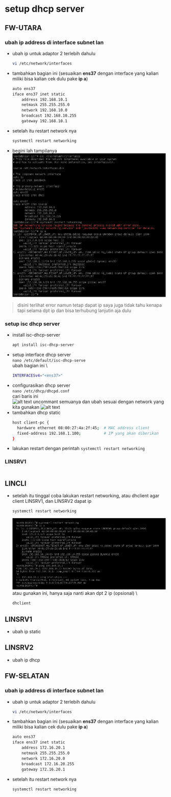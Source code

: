 # setup dhcp server
## FW-UTARA
### ubah ip address di interface subnet lan
- ubah ip untuk adaptor 2 terlebih dahulu
  ```bash
  vi /etc/network/interfaces
  ```
- tambahkan bagian ini (sesuaikan **ens37** dengan interface yang kalian miliki bisa kalian cek dulu pake **ip a**)
  ```bash
  auto ens37
  iface ens37 inet static
      address 192.168.10.1
      netmask 255.255.255.0
      network 192.168.10.0
      broadcast 192.168.10.255
      gateway 192.168.10.1
  ```
- setelah itu restart network nya
  ```bash
  systemctl restart networking
  ```
- begini lah tampilanya
![alt text](images/1_setup_dhcp_server/image.png)
> disini terlihat error namun tetap dapat ip saya juga tidak tahu kenapa tapi selama dpt ip dan bisa terhubung lanjutin aja dulu

### setup isc dhcp server
- install isc-dhcp-server 
  ```bash
  apt install isc-dhcp-server
  ```
- setup interface dhcp server \
  ```nano /etc/default/isc-dhcp-serve``` \
  ubah bagian ini \
  ```bash
  INTERFACESv4="<ens37>"
  ```
- configurasikan dhcp server \
  ```nano /etc/dhcp/dhcpd.conf``` \
  cari baris ini \
  ![alt text](images/1_setup_dhcp_server/image-1.png)
  uncommant semuanya dan ubah sesuai dengan network yang kita gunakan
  ![alt text](images/1_setup_dhcp_server/image-2.png)
- tambahkan dhcp static
  ```bash
  host client-pc {
    hardware ethernet 08:00:27:4a:2f:45;  # MAC address client
    fixed-address 192.168.1.100;          # IP yang akan diberikan
  }
  ```
- lakukan restart dengan perintah ```systemctl restart networking```

### LINSRV1
```bash
```

## LINCLI
- setelah itu tinggal coba lakukan restart networking, atau dhclient agar client LINSRV1, dan LINSRV2 dapat ip
  ```bash
  systemctl restart networking
  ```
  ![alt text](images/1_setup_dhcp_server/image-3.png) \
  atau gunakan ini, hanya saja nanti akan dpt 2 ip (opsional) \
  ```bash
  dhclient
  ```

## LINSRV1
- ubah ip static

## LINSRV2
- ubah ip dhcp

## FW-SELATAN
### ubah ip address di interface subnet lan
- ubah ip untuk adaptor 2 terlebih dahulu
  ```bash
  vi /etc/network/interfaces
  ```
- tambahkan bagian ini (sesuaikan **ens37** dengan interface yang kalian miliki bisa kalian cek dulu pake **ip a**)
  ```bash
  auto ens37
  iface ens37 inet static
      address 172.16.20.1
      netmask 255.255.255.0
      network 172.16.20.0
      broadcast 172.16.20.255
      gateway 172.16.20.1
  ```
- setelah itu restart network nya
  ```bash
  systemctl restart networking
  ```